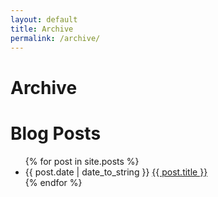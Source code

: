 ```yaml
---
layout: default
title: Archive
permalink: /archive/
---
```


# Archive

<div id="home">
  <h1>Blog Posts</h1>
  <ul class="posts">
    {% for post in site.posts %}
      <li><span>{{ post.date | date_to_string }}</span> <a href="{{ site.baseurl }}{{ post.url }}">{{ post.title }}</a></li>
    {% endfor %}
  </ul>
</div>